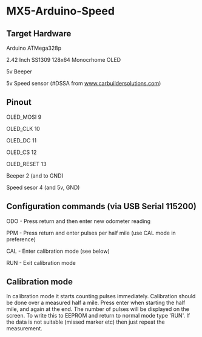 # MX5-Arduino-Speed

## Target Hardware

Arduino ATMega328p

2.42 Inch SS1309 128x64 Monocrhome OLED

5v Beeper

5v Speed sensor (#DSSA from www.carbuildersolutions.com)

## Pinout

OLED_MOSI   9

OLED_CLK   10

OLED_DC    11

OLED_CS    12

OLED_RESET 13

Beeper 2 (and to GND)

Speed sesor 4 (and 5v, GND)

## Configuration commands (via USB Serial 115200)

ODO - Press return and then enter new odometer reading

PPM - Press return and enter pulses per half mile (use CAL mode in preference)

CAL - Enter calibration mode (see below)

RUN - Exit calibration mode

## Calibration mode

In calibration mode it starts counting pulses immediately. Calibration should be done over a measured half a mile. Press enter when starting the half mile, and again at the end. The number of pulses will be displayed on the screen. To write this to EEPROM and return to normal mode type 'RUN'. If the data is not suitable (missed marker etc) then just repeat the measurement.

